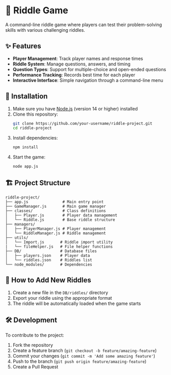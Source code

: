 # 🧩 Riddle Game

A command-line riddle game where players can test their problem-solving skills with various challenging riddles.

## ✨ Features

- **Player Management**: Track player names and response times
- **Riddle System**: Manage questions, answers, and timing
- **Question Types**: Support for multiple-choice and open-ended questions
- **Performance Tracking**: Records best time for each player
- **Interactive Interface**: Simple navigation through a command-line menu

## 🚀 Installation

1. Make sure you have [Node.js](https://nodejs.org/) (version 14 or higher) installed
2. Clone this repository:
   ```bash
   git clone https://github.com/your-username/riddle-project.git
   cd riddle-project
   ```
3. Install dependencies:
   ```bash
   npm install
   ```
4. Start the game:
   ```bash
   node app.js
   ```

## 🏗️ Project Structure

```
riddle-project/
├── app.js               # Main entry point
├── GameManager.js       # Main game manager
├── classes/             # Class definitions
│   ├── Player.js        # Player data management
│   └── Riddle.js        # Base riddle structure
├── managers/           
│   ├── PlayerManager.js # Player management
│   └── RiddleManager.js # Riddle management
├── utils/              
│   └── Import.js       # Riddle import utility
|   └── fileHelper.js   # File helper functions
├── DB/                 # Database files
│   ├── players.json    # Player data
│   └── riddles.json    # Riddles list
└── node_modules/       # Dependencies
```

## 🧩 How to Add New Riddles

1. Create a new file in the `DB/riddles/` directory
2. Export your riddle using the appropriate format
3. The riddle will be automatically loaded when the game starts

## 🛠️ Development

To contribute to the project:

1. Fork the repository
2. Create a feature branch (`git checkout -b feature/amazing-feature`)
3. Commit your changes (`git commit -m 'Add some amazing feature'`)
4. Push to the branch (`git push origin feature/amazing-feature`)
5. Create a Pull Request